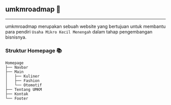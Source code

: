 ## umkmroadmap 📍

<hr>

umkmroadmap merupakan sebuah website yang bertujuan untuk membantu para pendiri `Usaha Mikro Kecil Menengah` dalam tahap pengembangan bisnisnya.


### Struktur Homepage 📚
```angular2html
Homepage
├── Navbar
├── Main
│   ├── Kuliner
│   ├── Fashion
│   └── Otomotif
├── Tentang UMKM
├── Kontak
└── Footer
```
